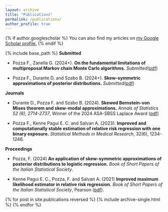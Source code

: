 ```yaml
---
layout: archive
title: "Publications"
permalink: /publications/
author_profile: true
---
```



{% if author.googlescholar %}
  You can also find my articles on <u><a href="{{author.googlescholar}}">my Google Scholar profile</a>.</u>
{% endif %}

{% include base_path %}
**Submitted**

* Pozza F., Zanella G. (2024+). **On the fundamental limitations of multiproposal Markov chain Monte Carlo algorithms.** *Submitted*([pdf](https://arxiv.org/pdf/2410.23174))
  
* Pozza F., Durante D. and Szabo B. (2024+). **Skew-symmetric approximations of posterior distributions.** *Submitted*([pdf](https://arxiv.org/abs/2409.14167))

**Journals**

* Durante D., Pozza F. and Szabo B. (2024). **Skewed Bernstein-von Mises theorem and skew-modal approximations.** *Annals of Statistics 52 (6), 2714-2737*, Winner of the 2024 ASA-SBSS Laplace Award ([pdf](https://arxiv.org/abs/2301.03038))
  
* Pozza F., Kenne Pagui E. C. and Salvan A. (2023). **Improved and computationally stable estimation of relative risk regression with one binary exposure.** *Statistical Methods in Medical Research*, 32(6), 1234-1246.

**Proceedings**

* Pozza, F. (2024) 
**An application of skew-symmetric approximations of posterior distributions to logistic regression.**
*Book of Short Papers of the Italian Statistical Society*.

* Kenne Pagui E. C., Pozza, F. and Salvan A. (2021) 
**Improved maximum likelihood estimator in relative risk regression.**
*Book of Short Papers of the Italian Statistical Society*, Pearson ([pdf](https://it.pearson.com/content/dam/region-core/italy/pearson-italy/pdf/Docenti/Università/pearson-sis-book-2021-parte-2.pdf)).


{% for post in site.publications reversed %}
  {% include archive-single.html %}
{% endfor %}
